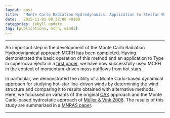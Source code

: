 ```yaml
---
layout: post
title:  "Monte Carlo Radiation Hydrodynamics: Application to Stellar Winds (MNRAS paper)"
date:   2015-11-01 08:32:00 +0100
categories: jekyll update
tag: [publications, mcrh, winds]
---
```



- - -

An important step in the development of the Monte Carlo Radiation
Hydrodynamical approach MCRH has been completed. Having demonstrated the basic
operation of this method and an application to Type Ia supernova ejecta in a
[first paper][Noebauer2012], we have now successfully used MCRH in the context of
momentum-driven mass outflows from hot stars.

In particular, we demonstrated the utility of a Monte Carlo-based dynamical
approach for studying hot-star line-driven winds by determining the wind
structure and comparing it to results obtained with alternative methods. Here,
we focussed on variants of the original [CAK][CAK] approach and the Monte Carlo-based
hydrostatic approach of [Müller & Vink 2008][Mueller2008]. The results of this study are
summarized in a [MNRAS paper][Noebauer2015].

- - - 

[CAK]: http://adsabs.harvard.edu/abs/1975ApJ...195..157C
[Mueller2008]: http://adsabs.harvard.edu/abs/2008A&A...492..493M
[Noebauer2012]: http://adsabs.harvard.edu/abs/2012MNRAS.425.1430N
[Noebauer2015]: http://adsabs.harvard.edu/abs/2015MNRAS.453.3120N
